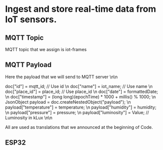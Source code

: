 # Ingest and store real-time data from IoT sensors.

## MQTT Topic

MQTT topic that we assign is iot-frames

## MQTT Payload
Here the payload that we will send to MQTT server \n\n

doc["id"] = mqtt_id; // Use id \n
doc["name"] = iot_name; // Use name \n
doc["place_id"] = place_id; // Use place_id \n
doc["date"] = formattedDate; \n
doc["timestamp"] = (long long)(epochTime) * 1000 + millis() % 1000; \n
JsonObject payload = doc.createNestedObject("payload"); \n
payload["temperature"] = temperature; \n
payload["humidity"] = humidity; \n
payload["pressure"] = pressure; \n
payload["luminosity"] = Value; // Luminosity in kLux \n\n

All are used as translations that we announced at the beginning of Code.

## ESP32

```cpp

```
